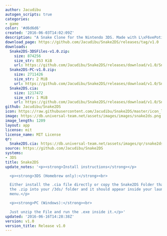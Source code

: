 ```yaml
---
author: Jacudibu
autogen_scripts: true
categories:
- game
color: '#d6d6d6'
created: '2016-06-03T14:02:09Z'
description: "A Snake Clone for the Nintendo 3DS. Made with L\xF6vePotion."
download_page: https://github.com/Jacudibu/Snake2DS/releases/tag/v1.0
downloads:
  Snake2DS-3DSFiles-v1.0.zip:
    size: 874256
    size_str: 853 KiB
    url: https://github.com/Jacudibu/Snake2DS/releases/download/v1.0/Snake2DS-3DSFiles-v1.0.zip
  Snake2DS-PC-v1.0.zip:
    size: 2711426
    size_str: 2 MiB
    url: https://github.com/Jacudibu/Snake2DS/releases/download/v1.0/Snake2DS-PC-v1.0.zip
  Snake2DS.cia:
    size: 1217472
    size_str: 1 MiB
    url: https://github.com/Jacudibu/Snake2DS/releases/download/v1.0/Snake2DS.cia
github: Jacudibu/Snake2DS
icon: https://raw.githubusercontent.com/Jacudibu/Snake2DS/master/icon_large.png
image: https://db.universal-team.net/assets/images/images/snake2ds.png
image_length: 1209
layout: app
license: mit
license_name: MIT License
qr:
  Snake2DS.cia: https://db.universal-team.net/assets/images/qr/snake2ds.cia.png
source: https://github.com/Jacudibu/Snake2DS
systems:
- 3DS
title: Snake2DS
update_notes: '<p><strong>Install instructions</strong></p>

  <p><strong>3DS (Homebrew only):</strong><br>

  Either install the .cia file directly or copy the Snake2DS Folder that''s inside
  the .zip into your /3ds/ folder and it should appear inside your launcher''s home
  menu.</p>

  <p><strong>PC (Windows):</strong><br>

  Just unzip the File and run the .exe inside it.</p>'
updated: '2016-06-16T14:28:38Z'
version: v1.0
version_title: Release v1.0
---
```

